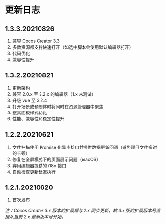 # 更新日志

## 1.3.3.20210826

1. 兼容 Cocos Creator 3.3
2. 多数资源都支持快速打开（如选中脚本会使用默认编辑器打开）
3. 代码优化
4. 兼容性提升



## 1.3.2.20210821

1. 更新架构
2. 兼容 2.0.x 至 2.2.x 的编辑器（1.x 未测试）
3. 升级 vue 至 3.2.4
4. 打开场景或预制体时将同时在资源管理器中聚焦
5. 搜索面板样式优化
6. 性能、兼容性和稳定性提升



## 1.2.2.20210621

1. 文件扫描使用 Promise 化异步接口并提供数据更新回调（避免项目文件多时的卡顿）
2. 修复在全屏模式下的页面展示问题（macOS）
3. 弃用编辑器提供的 i18n 接口
4. 自动检查更新延迟执行



## 1.2.1.20210620

1. 首次发布

*注：Cocos Creator 3.x 版本的扩展将与 2.x 同步更新，故 3.x 版的扩展版本号直接从当前 2.x 最新版本号开始。*
